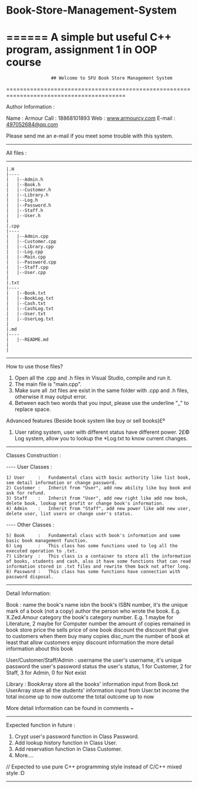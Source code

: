 # Book-Store-Management-System
======
A simple but useful  C++ program, assignment 1 in OOP course
======
                     
                     ## Welcome to SFU Book Store Management System

=========================================================================================

Author Information :

Name	:		Armour
Call	:		18868101893
Web		:		www.armourcy.com
E-mail	:		497052684@qq.com

Please send me an e-mail if you meet some trouble with this system.

-----------------------------------------------------------------------------------------

All files :
____	
	|.H
	|----
	|	|--Admin.h
	|	|--Book.h
	|	|--Customer.h
	|	|--Library.h
	|	|--Log.h
	|	|--Password.h
	|	|--Staff.h
	|	|--User.h
	|
	|.cpp
	|----
	|	|--Admin.cpp
	|	|--Customer.cpp
	|	|--Library.cpp
	|	|--Log.cpp
	|	|--Main.cpp
	|	|--Password.cpp
	|	|--Staff.cpp
	|	|--User.cpp
	|
	|.txt
	|----
	|	|--Book.txt
	|	|--BookLog.txt
	|	|--Cash.txt
	|	|--CashLog.txt
	|	|--User.txt
	|	|--UserLog.txt
	|
	|.md
	|----
	|	|--README.md
	|
	|

-----------------------------------------------------------------------------------------

How to use those files?

1) Open all the .cpp and .h files in Visual Studio, compile and run it.
2) The main file is "main.cpp".
3) Make sure all .txt files are exist in the same folder with .cpp and .h files, otherwise it may output error.
4) Between each two words that you input, please use the underline "_" to replace space.

Advanced features (Beside book system like buy or sell books)£º
1)  User rating system, user with different status have different power.
2£© Log system, allow you to lookup the *Log.txt to know current changes. 

-----------------------------------------------------------------------------------------

Classes Construction :

---- User Classes :

	1) User 	:	Fundamental class with basic authority like list book, see detail information or change password.
	2) Customer : 	Inherit from "User", add new ability like buy book and ask for refund. 
	3) Staff	:   Inherit from "User", add new right like add new book, delete book, lookup net profit or change book's information.
	4) Admin	:	Inherit from "Staff", add new power like add new user, delete user, list users or change user's status.

---- Other Classes :

	5) Book 	: 	Fundamental class with book's information and some basic book management function.
	6) Log 		:	This class has some functions used to log all the executed operation to .txt.
	7) Library 	:	This class is a container to store all the information of books, students and cash, also it have some functions that can read information stored in .txt files and rewrite them back not after long.
	8) Password :	This class has some functions have connection with password disposal.

-----------------------------------------------------------------------------------------

Detail Information:

Book :
	name			the book's name
	isbn			the book's ISBN number, it's the unique mark of a book (not a copy)
	author			the person who wrote the book. E.g. X.Zed.Amour
	category		the book's category number.   E.g. 1 maybe for Literature, 2 maybe for Computer
	number			the amount of copies remained in book store
	price			the sells price of one book
	discount		the discount that give to customers when them buy many copies
	disc_num		the number of book at least that allow customers enjoy discount
	information		the more detail information about this book

User/Customer/Staff/Admin :
	username		the user's username, it's unique  
	password		the user's password 
	status			the user's status, 1 for Customer, 2 for Staff, 3 for Admin, 0 for Not exist

Library :
	BookArray		store all the books' information input from Book.txt
	UserArray		store all the students' information input from User.txt
	income			the total income up to now
	outcome			the total outcome up to now

More detail information can be found in comments ~

-----------------------------------------------------------------------------------------

Expected function in future :

1) Crypt user's password function in Class Password.
2) Add lookup history function in Class User.
3) Add reservation function in Class Customer.
4) More....

// Expected to use pure C++ programming style instead of C/C++ mixed style :D

-----------------------------------------------------------------------------------------

